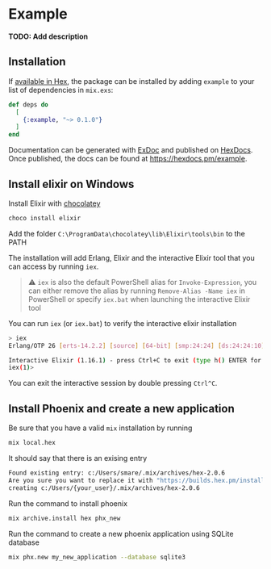 # Example

**TODO: Add description**

## Installation

If [available in Hex](https://hex.pm/docs/publish), the package can be installed
by adding `example` to your list of dependencies in `mix.exs`:

```elixir
def deps do
  [
    {:example, "~> 0.1.0"}
  ]
end
```

Documentation can be generated with [ExDoc](https://github.com/elixir-lang/ex_doc)
and published on [HexDocs](https://hexdocs.pm). Once published, the docs can
be found at <https://hexdocs.pm/example>.

## Install elixir on Windows

Install Elixir with [chocolatey](https://chocolatey.org/)

```sh
choco install elixir
```

Add the folder `C:\ProgramData\chocolatey\lib\Elixir\tools\bin` to the PATH

The installation will add Erlang, Elixir and the interactive Elixir tool that you can access by running `iex`.

> ⚠️ `iex` is also the default PowerShell alias for `Invoke-Expression`, you can either remove the alias by running `Remove-Alias -Name iex` in PowerShell or specify `iex.bat` when launching the interactive Elixir tool

You can run `iex` (or `iex.bat`) to verify the interactive elixir installation

```sh
> iex
Erlang/OTP 26 [erts-14.2.2] [source] [64-bit] [smp:24:24] [ds:24:24:10] [async-threads:1] [jit:ns]

Interactive Elixir (1.16.1) - press Ctrl+C to exit (type h() ENTER for help)
iex(1)>
```

You can exit the interactive session by double pressing `Ctrl^C`.

## Install Phoenix and create a new application

Be sure that you have a valid `mix` installation by running

```sh
mix local.hex
```

It should say that there is an exising entry

```sh
Found existing entry: c:/Users/smare/.mix/archives/hex-2.0.6
Are you sure you want to replace it with "https://builds.hex.pm/installs/1.16.0/hex-2.0.6.ez"? [Yn] y
creating c:/Users/{your_user}/.mix/archives/hex-2.0.6
```

Run the command to install phoenix

```sh
mix archive.install hex phx_new
```

Run the command to create a new phoenix application using SQLite database

```sh
mix phx.new my_new_application --database sqlite3
```
